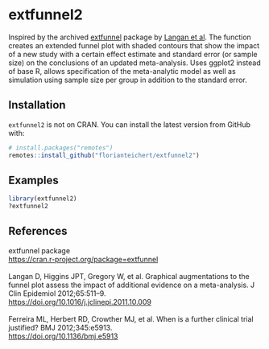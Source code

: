# extfunnel2

Inspired by the archived <a href="https://cran.r-project.org/package=extfunnel">extfunnel</a> package by <a href="https://doi.org/10.1016/j.jclinepi.2011.10.009">Langan et al</a>. The function creates an extended funnel plot with shaded contours that show the impact of a new study with a certain effect estimate and standard error (or sample size) on the conclusions of an updated meta-analysis. Uses ggplot2 instead of base R, allows specification of the meta-analytic model as well as simulation using sample size per group in addition to the standard error. 

## Installation

`extfunnel2` is not on CRAN. You can install the latest version from GitHub with:

``` r
# install.packages("remotes")
remotes::install_github("florianteichert/extfunnel2")
```

## Examples
``` r
library(extfunnel2)
?extfunnel2
```

## References
extfunnel package<br>
https://cran.r-project.org/package=extfunnel <br><br>
Langan D, Higgins JPT, Gregory W, et al. Graphical augmentations to the funnel plot assess the impact of additional evidence on a meta-analysis. J Clin Epidemiol 2012;65:511–9.  
https://doi.org/10.1016/j.jclinepi.2011.10.009 <br><br>
Ferreira ML, Herbert RD, Crowther MJ, et al. When is a further clinical trial justified? BMJ 2012;345:e5913. <br>
https://doi.org/10.1136/bmj.e5913
